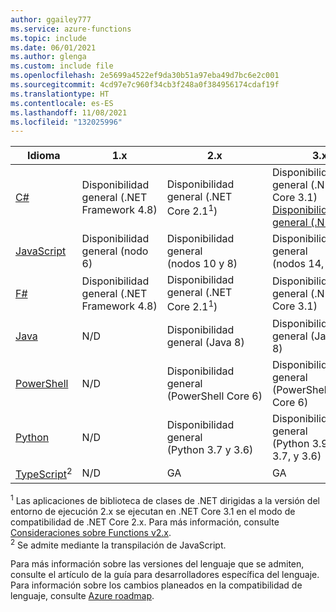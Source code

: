 ```yaml
---
author: ggailey777
ms.service: azure-functions
ms.topic: include
ms.date: 06/01/2021
ms.author: glenga
ms.custom: include file
ms.openlocfilehash: 2e5699a4522ef9da30b51a97eba49d7bc6e2c001
ms.sourcegitcommit: 4cd97e7c960f34cb3f248a0f384956174cdaf19f
ms.translationtype: HT
ms.contentlocale: es-ES
ms.lasthandoff: 11/08/2021
ms.locfileid: "132025996"
---
```

|Idioma                                 |1.x         |2.x| 3.x | 4.x |
|-----------------------------------------|------------|---| --- | --- |
|[C#](../articles/azure-functions/functions-dotnet-class-library.md)|Disponibilidad general (.NET Framework 4.8)|Disponibilidad general (.NET Core 2.1<sup>1</sup>)| Disponibilidad general (.NET Core 3.1)<br/>[Disponibilidad general (.NET 5.0)](../articles/azure-functions/dotnet-isolated-process-guide.md) | Disponibilidad general (.NET 6.0) |
|[JavaScript](../articles/azure-functions/functions-reference-node.md#node-version)|Disponibilidad general (nodo 6)|Disponibilidad general (nodos 10 y 8)| Disponibilidad general (nodos 14, 12 y 10) | Disponibilidad general (nodo 14) |
|[F#](../articles/azure-functions/functions-reference-fsharp.md)|Disponibilidad general (.NET Framework 4.8)|Disponibilidad general (.NET Core 2.1<sup>1</sup>)| Disponibilidad general (.NET Core 3.1) | Disponibilidad general (.NET 6.0) |
|[Java](../articles/azure-functions/functions-reference-java.md)|N/D|Disponibilidad general (Java 8)| Disponibilidad general (Java 11 y 8)| Disponibilidad general (Java 11 y 8)|
|[PowerShell](../articles/azure-functions/functions-reference-powershell.md) |N/D|Disponibilidad general (PowerShell Core 6)| Disponibilidad general (PowerShell 7.0 y Core 6)| Disponibilidad general (PowerShell 7.0)|
|[Python](../articles/azure-functions/functions-reference-python.md#python-version)|N/D|Disponibilidad general (Python 3.7 y 3.6)| Disponibilidad general (Python 3.9, 3.8, 3.7, y 3.6)| Disponibilidad general (Python 3.9, 3.8)|
|[TypeScript](../articles/azure-functions/functions-reference-node.md#typescript)<sup>2</sup> |N/D|GA| GA | GA |

<sup>1</sup> Las aplicaciones de biblioteca de clases de .NET dirigidas a la versión del entorno de ejecución 2.x se ejecutan en .NET Core 3.1 en el modo de compatibilidad de .NET Core 2.x. Para más información, consulte [Consideraciones sobre Functions v2.x](../articles/azure-functions/functions-dotnet-class-library.md#functions-v2x-considerations).  
<sup>2</sup> Se admite mediante la transpilación de JavaScript.

Para más información sobre las versiones del lenguaje que se admiten, consulte el artículo de la guía para desarrolladores específica del lenguaje.   
Para información sobre los cambios planeados en la compatibilidad de lenguaje, consulte [Azure roadmap](https://azure.microsoft.com/roadmap/?tag=functions).
